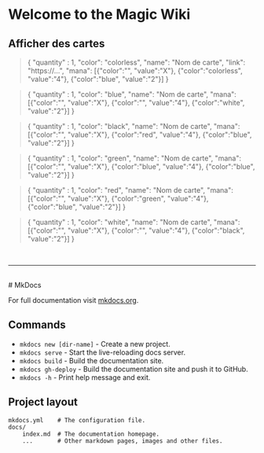 # Welcome to the Magic Wiki

## Afficher des cartes

> { "quantity" : 1, "color": "colorless", "name": "Nom de carte", "link": "https://...", "mana": [{"color":"", "value":"X"}, {"color":"colorless", "value":"4"}, {"color":"blue", "value":"2"}] }

> { "quantity" : 1, "color": "blue", "name": "Nom de carte", "mana": [{"color":"", "value":"X"}, {"color":"", "value":"4"}, {"color":"white", "value":"2"}] }

> { "quantity" : 1, "color": "black", "name": "Nom de carte", "mana": [{"color":"", "value":"X"}, {"color":"red", "value":"4"}, {"color":"blue", "value":"2"}] }

> { "quantity" : 1, "color": "green", "name": "Nom de carte", "mana": [{"color":"", "value":"X"}, {"color":"blue", "value":"4"}, {"color":"blue", "value":"2"}] }

> { "quantity" : 1, "color": "red", "name": "Nom de carte", "mana": [{"color":"", "value":"X"}, {"color":"green", "value":"4"}, {"color":"blue", "value":"2"}] }

> { "quantity" : 1, "color": "white", "name": "Nom de carte", "mana": [{"color":"", "value":"X"}, {"color":"", "value":"4"}, {"color":"black", "value":"2"}] }

<br/>

--- 

<br/>
# MkDocs

For full documentation visit [mkdocs.org](https://www.mkdocs.org).

## Commands

* `mkdocs new [dir-name]` - Create a new project.
* `mkdocs serve` - Start the live-reloading docs server.
* `mkdocs build` - Build the documentation site.
* `mkdocs gh-deploy` - Build the documentation site and push it to GitHub.
* `mkdocs -h` - Print help message and exit.

## Project layout

    mkdocs.yml    # The configuration file.
    docs/
        index.md  # The documentation homepage.
        ...       # Other markdown pages, images and other files.
